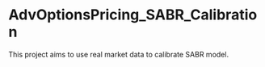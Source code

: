 # AdvOptionsPricing_SABR_Calibration
This project aims to use real market data to calibrate SABR model.

